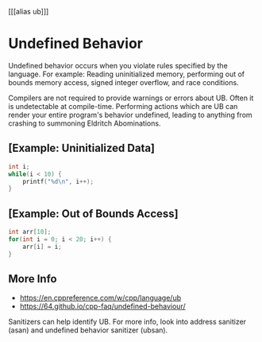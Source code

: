 [[[alias ub]]]

# Undefined Behavior

Undefined behavior occurs when you violate rules specified by the language. For example: Reading uninitialized memory,
performing out of bounds memory access, signed integer overflow, and race conditions.


Compilers are not required to provide warnings or errors about UB. Often it is undetectable at compile-time. Performing
actions which are UB can render your entire program's behavior undefined, leading to anything from crashing to summoning
Eldritch Abominations.

## [Example: Uninitialized Data]
```cpp
int i;
while(i < 10) {
    printf("%d\n", i++);
}
```

## [Example: Out of Bounds Access]
```cpp
int arr[10];
for(int i = 0; i < 20; i++) {
    arr[i] = i;
}
```

## More Info

- https://en.cppreference.com/w/cpp/language/ub
- https://64.github.io/cpp-faq/undefined-behaviour/

Sanitizers can help identify UB. For more info, look into address sanitizer (asan) and undefined behavior sanitizer
(ubsan).
